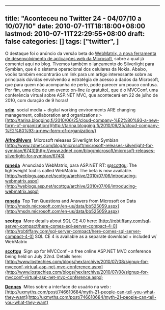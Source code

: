 
---
title: "Aconteceu no Twitter 24 - 04/07/10 a 10/07/10"
date: 2010-07-11T18:18:00+08:00
lastmod: 2010-07-11T22:29:55+08:00
draft: false
categories: []
tags: ["twitter", ]
---


O destaque foi o anúncio da versão beta do [WebMatrix, a nova ferramenta de desenvolvimento de aplicações web da Microsoft](/blog/post/2010/07/06/WebMatrix-a-nova-ferramenta-de-desenvolvimento-de-aplicacoes-ASPNET-da-Microsoft.aspx "WebMatrix"), sobre a qual já comentei aqui no blog. Tivemos também o lançamento do Silverlight para Symbian, que é o sistema operacional dos celulares da Nokia. Abaixo, vocês também encontrarão um link para um artigo interessante sobre as principais dúvidas envolvendo a estratégia de acesso a dados da Microsoft, que para quem não acompanha de perto, pode parecer um pouco confusa. Por fim, uma dica de um evento on-line (e gratuito), que é o MVCConf, uma conferência virtual sobre ASP.NET MVC, que acontecerá em 22 de julho de 2010, com duração de 9 horas!

<span class="status-body"><span class="status-content">**[srlm](http://twitter.com/srlm)**  <span class="entry-content">social media + digital working environments ARE changing management, collaboration and organizations >   
[http://tarina.blogging.fi/2010/06/25/cloud-company-%E2%80%93-a-new-form-of-organization/](http://tarina.blogging.fi/2010/06/25/cloud-company-%E2%80%93-a-new-form-of-organization/)</span></span></span>

<span class="status-body"><span class="status-content"><span class="entry-content"><span class="status-body"><span class="status-content">**[AlfredMyers](http://twitter.com/AlfredMyers)**  <span class="entry-content">Microsoft releases Silverlight for Symbian [http://www.zdnet.com/blog/microsoft/microsoft-releases-silverlight-for-symbian/6743](http://www.zdnet.com/blog/microsoft/microsoft-releases-silverlight-for-symbian/6743)</span></span></span></span></span></span>

<span class="status-body"><span class="status-content"><span class="entry-content"><span class="status-body"><span class="status-content"><span class="entry-content"><span class="status-body"><span class="status-content">**[roneda](http://twitter.com/roneda)**  <span class="entry-content">Anunciado WebMatrix, para ASP.NET RT: @[scottgu](http://twitter.com/scottgu): The lightweight tool is called WebMatrix. The beta is now available.   
[http://weblogs.asp.net/scottgu/archive/2010/07/06/introducing-webmatrix.aspx](http://weblogs.asp.net/scottgu/archive/2010/07/06/introducing-webmatrix.aspx)</span></span></span></span></span></span></span></span></span>

<span class="status-body"><span class="status-content"><span class="entry-content"><span class="status-body"><span class="status-content"><span class="entry-content"><span class="status-body"><span class="status-content"><span class="entry-content"><span class="status-body"><span class="status-content">**[roneda](http://twitter.com/roneda)**  <span class="entry-content">Top Ten Questions and Answers from Microsoft on Data [http://msdn.microsoft.com/en-us/data/bb525059.aspx](http://msdn.microsoft.com/en-us/data/bb525059.aspx)</span></span></span></span></span></span></span></span></span></span></span></span>

<span class="status-body"><span class="status-content"><span class="entry-content"><span class="status-body"><span class="status-content"><span class="entry-content"><span class="status-body"><span class="status-content"><span class="entry-content"><span class="status-body"><span class="status-content"><span class="entry-content"><span class="status-body"><span class="status-content">**[scottgu](http://twitter.com/scottgu)**  <span class="entry-content">More details about SQL CE 4.0 here: [http://robtiffany.com/sql-server-compact/here-comes-sql-server-compact-4-0](http://robtiffany.com/sql-server-compact/here-comes-sql-server-compact-4-0) SQL CE 4 is available as a separate download + included w/ WebMatrix</span></span></span></span></span></span></span></span></span></span></span></span></span></span></span>

<span class="status-body"><span class="status-content"><span class="entry-content"><span class="status-body"><span class="status-content"><span class="entry-content"><span class="status-body"><span class="status-content"><span class="entry-content"><span class="status-body"><span class="status-content"><span class="entry-content"><span class="status-body"><span class="status-content"><span class="entry-content"><span class="status-body"><span class="status-content">**[scottgu](http://twitter.com/scottgu)**  <span class="entry-content">Sign up for MVCConf - a free online ASP.NET MVC conference being held on July 22nd. Details here:   
[http://www.lostechies.com/blogs/hex/archive/2010/07/08/signup-for-mvcconf-virtual-asp-net-mvc-conference.aspx](http://www.lostechies.com/blogs/hex/archive/2010/07/08/signup-for-mvcconf-virtual-asp-net-mvc-conference.aspx)</span></span></span></span></span></span></span></span></span></span></span></span></span></span></span></span></span></span>

<span class="status-body"><span class="status-content"><span class="entry-content"><span class="status-body"><span class="status-content"><span class="entry-content"><span class="status-body"><span class="status-content"><span class="entry-content"><span class="status-body"><span class="status-content"><span class="entry-content"><span class="status-body"><span class="status-content"><span class="entry-content"><span class="status-body"><span class="status-content"><span class="entry-content"><span class="status-body"><span class="status-content">**[Dennes](http://twitter.com/Dennes)**  <span class="entry-content">Mitos sobre a interface de usuário na web : [http://uxmyths.com/post/746610684/myth-21-people-can-tell-you-what-they-want](http://uxmyths.com/post/746610684/myth-21-people-can-tell-you-what-they-want)</span></span></span></span></span></span></span></span></span></span></span></span></span></span></span></span></span></span></span></span></span>


